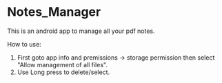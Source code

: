 # Notes_Manager
This is an android app to manage all your pdf notes.

How to use:
1) First goto app info and premissions -> storage permission then select "Allow management of all files".
2) Use Long press to delete/select.
